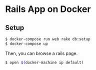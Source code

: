 # Rails App on Docker

## Setup

```sh
$ docker-compose run web rake db:setup
$ docker-compose up
```

Then, you can browse a rails page.

```sh
$ open $(docker-machine ip default)
```
